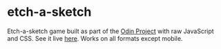 # etch-a-sketch
Etch-a-sketch game built as part of the [Odin Project](https://www.theodinproject.com/) with raw JavaScript and CSS. 
See it live [here](https://alexchkliar.github.io/etch-a-sketch/).
Works on all formats except mobile.
